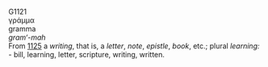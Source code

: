 <body>
  <p>G1121<br>  γράμμα  <br> gramma  <br><i>gram‘-mah </i><br>From <a href="g1125.htm">1125</a>  a <i>writing</i>, that is, a <i>letter</i>, <i>note</i>, <i>epistle</i>, <i>book</i>, etc.; plural <i>learning:</i> - bill, learning, letter, scripture, writing, written.<br></p>
 </body>